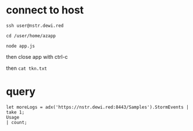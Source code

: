 

# connect to host
```
ssh user@nstr.dewi.red

cd /user/home/azapp

node app.js

```

then close app with ctrl-c

then 
`` cat tkn.txt `` 


# query
```
let moreLogs = adx('https://nstr.dewi.red:8443/Samples').StormEvents | take 1;
Usage
| count;
```

